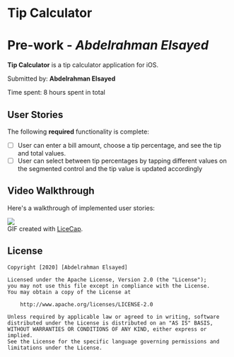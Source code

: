 # Tip Calculator
# Pre-work - *Abdelrahman Elsayed*

**Tip Calculator** is a tip calculator application for iOS.

Submitted by: **Abdelrahman Elsayed**


Time spent: 8 hours spent in total


## User Stories

The following **required** functionality is complete:

* [ ] User can enter a bill amount, choose a tip percentage, and see the tip and total values.
* [ ] User can select between tip percentages by tapping different values on the segmented control and the tip value is updated accordingly

## Video Walkthrough

Here's a walkthrough of implemented user stories:

![](https://github.com/abdel-elsayed/Tip-Calculator/blob/main/ezgif.com-gif-maker.gif)      
GIF created with [LiceCap](http://www.cockos.com/licecap/).


## License

    Copyright [2020] [Abdelrahman Elsayed]

    Licensed under the Apache License, Version 2.0 (the "License");
    you may not use this file except in compliance with the License.
    You may obtain a copy of the License at

        http://www.apache.org/licenses/LICENSE-2.0

    Unless required by applicable law or agreed to in writing, software
    distributed under the License is distributed on an "AS IS" BASIS,
    WITHOUT WARRANTIES OR CONDITIONS OF ANY KIND, either express or implied.
    See the License for the specific language governing permissions and
    limitations under the License.
